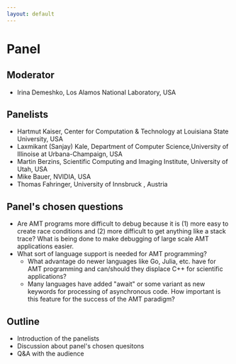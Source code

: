 ```yaml
---
layout: default
---
```


# Panel

## Moderator

* Irina Demeshko, Los Alamos National Laboratory, USA

## Panelists

* Hartmut Kaiser, Center for Computation & Technology at Louisiana State University, USA
* Laxmikant (Sanjay) Kale, Department of Computer Science,University of Illinoise at Urbana-Champaign, USA
* Martin Berzins, Scientific Computing and Imaging Institute, University of Utah, USA
* Mike Bauer, NVIDIA, USA
* Thomas Fahringer, University of Innsbruck , Austria

## Panel's chosen questions

* Are AMT programs more difficult to debug because it is (1) more easy to create race conditions and (2) more difficult to get anything like a stack trace? What is being done to make debugging of large scale AMT applications easier.
* What sort of language support is needed for AMT programming?
    - What advantage do newer languages like Go, Julia, etc. have for AMT programming and can/should they displace C++ for scientific applications?
    - Many languages have added "await" or some variant as new keywords for processing of asynchronous code. How important is this feature for the success of the AMT paradigm?

## Outline

* Introduction of the panelists
* Discussion about panel's chosen quesitons
* Q&A with the audience
